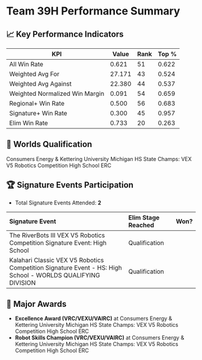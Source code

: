 # Team 39H Performance Summary

## 📈 Key Performance Indicators
| KPI | Value | Rank | Top % |
| --- | ----- | ---- | ----- |
| All Win Rate | 0.621 | 51 | 0.622 |
| Weighted Avg For | 27.171 | 43 | 0.524 |
| Weighted Avg Against | 22.380 | 44 | 0.537 |
| Weighted Normalized Win Margin | 0.091 | 54 | 0.659 |
| Regional+ Win Rate | 0.500 | 56 | 0.683 |
| Signature+ Win Rate | 0.300 | 45 | 0.957 |
| Elim Win Rate | 0.733 | 20 | 0.263 |


## 🎯 Worlds Qualification
Consumers Energy & Kettering University Michigan HS State Champs: VEX V5 Robotics Competition High School ERC

## 🏆 Signature Events Participation
- Total Signature Events Attended: **2**

| Signature Event | Elim Stage Reached | Won? |
|:----------------|:-------------------|:----|
| The RiverBots III VEX V5 Robotics Competition Signature Event: High School | Qualification |  |
| Kalahari Classic VEX V5 Robotics Competition Signature Event - HS: High School - WORLDS QUALIFYING DIVISION | Qualification |  |


## 🥇 Major Awards
- **Excellence Award (VRC/VEXU/VAIRC)** at Consumers Energy & Kettering University Michigan HS State Champs: VEX V5 Robotics Competition High School ERC
- **Robot Skills Champion (VRC/VEXU/VAIRC)** at Consumers Energy & Kettering University Michigan HS State Champs: VEX V5 Robotics Competition High School ERC


